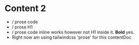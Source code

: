 # Content 2

- / prose code
- / prose H1
- / prose code inline works however not H1 inside it. **Bold** yes.
- Right now am using tailwindcss 'prose' for this contentDoc
